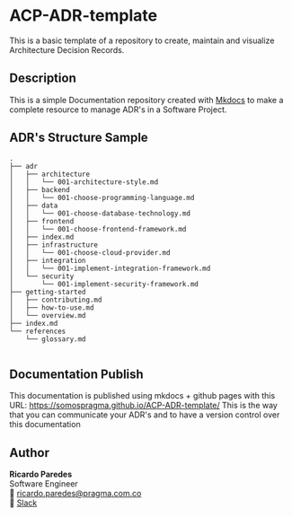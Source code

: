 # ACP-ADR-template
This is a basic template of a repository to create, maintain and visualize Architecture Decision Records.
## Description
This is a simple Documentation repository created with [Mkdocs](https://www.mkdocs.org/) to make a complete resource to manage ADR's in a Software Project.

## ADR's Structure Sample
```
.
├── adr
│   ├── architecture
│   │   └── 001-architecture-style.md
│   ├── backend
│   │   └── 001-choose-programming-language.md
│   ├── data
│   │   └── 001-choose-database-technology.md
│   ├── frontend
│   │   └── 001-choose-frontend-framework.md
│   ├── index.md
│   ├── infrastructure
│   │   └── 001-choose-cloud-provider.md
│   ├── integration
│   │   └── 001-implement-integration-framework.md
│   └── security
│       └── 001-implement-security-framework.md
├── getting-started
│   ├── contributing.md
│   ├── how-to-use.md
│   └── overview.md
├── index.md
└── references
    └── glossary.md
    
```
## Documentation Publish
This documentation is published using mkdocs + github pages with this URL:
https://somospragma.github.io/ACP-ADR-template/
This is the way that you can communicate your ADR's and to have a version control over this documentation


  

## Author

**Ricardo Paredes**  
Software Engineer  
📧 ricardo.paredes@pragma.com.co  
🔗 [Slack](https://somos-pragma.slack.com/team/U08AVG6F8LS)  
